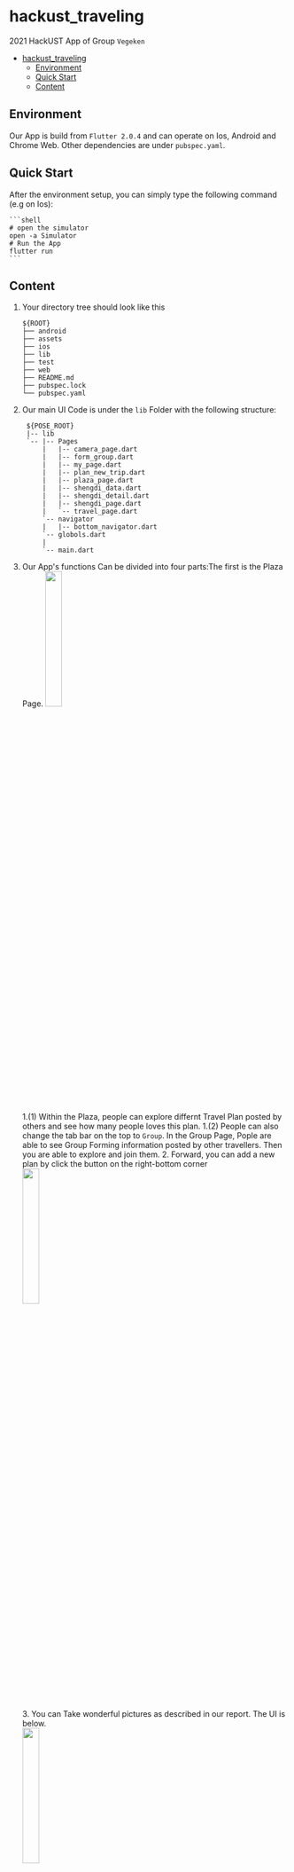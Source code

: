 # hackust_traveling

2021 HackUST App of Group `Vegeken`


- [hackust_traveling](#hackust_traveling)
  - [Environment](#environment)
  - [Quick Start](#quick-start)
  - [Content](#content)


## Environment 
Our App is build from `Flutter 2.0.4` and can operate on Ios, Android and Chrome Web.
Other dependencies are under `pubspec.yaml`.

## Quick Start
After the environment setup, you can simply type the following command (e.g on Ios):

    ```shell
    # open the simulator
    open -a Simulator
    # Run the App
    flutter run
    ```
## Content
1. Your directory tree should look like this
   ```
   ${ROOT}
   ├── android
   ├── assets
   ├── ios
   ├── lib
   ├── test
   ├── web
   ├── README.md
   ├── pubspec.lock
   └── pubspec.yaml
   ```
2. Our main UI Code is under the `lib` Folder with the following structure:
   ```
    ${POSE_ROOT}
    |-- lib
    `-- |-- Pages
        |   |-- camera_page.dart
        |   |-- form_group.dart
        |   |-- my_page.dart
        |   |-- plan_new_trip.dart
        |   |-- plaza_page.dart
        |   |-- shengdi_data.dart
        |   |-- shengdi_detail.dart
        |   |-- shengdi_page.dart
        |   `-- travel_page.dart 
        `-- navigator
        |   |-- bottom_navigator.dart
        `-- globols.dart
        |
        `-- main.dart
    ```
3. Our App's functions Can be divided into four parts:The first is the Plaza Page. <img src='Img/Plaza.png' width="25%" height="25%" >    
    1.(1) Within the Plaza, people can explore differnt Travel Plan posted by others and see how many people loves this plan.
    1.(2) People can also change the tab bar on the top to `Group`. In the Group Page, Pople are able to see Group Forming information posted by other travellers. Then you are able to explore and join them.
    2. Forward, you can add a new plan by click the button on the right-bottom corner  
    <img src='Img/add_new.png' width="25%" height="25%" text-align: center>  
    3. You can Take wonderful pictures as described in our report. The UI is below.  
    <img src='Img/Take.jpeg' width="25%" height="25%" text-align: center>  
    4. In addition, you can explore attractions in our map.  
    <img src='Img/Map.png' width="25%" height="25%" text-align: center>
